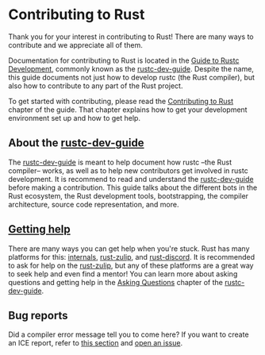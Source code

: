 # Contributing to Rust

Thank you for your interest in contributing to Rust! There are many ways to contribute
and we appreciate all of them.

Documentation for contributing to Rust is located in the [Guide to Rustc Development](https://rustc-dev-guide.rust-lang.org/),
commonly known as the [rustc-dev-guide]. Despite the name, this guide documents
not just how to develop rustc (the Rust compiler), but also how to contribute to any part
of the Rust project.

To get started with contributing, please read the [Contributing to Rust] chapter of the guide.
That chapter explains how to get your development environment set up and how to get help.

## About the [rustc-dev-guide]

The [rustc-dev-guide] is meant to help document how rustc –the Rust compiler– works,
as well as to help new contributors get involved in rustc development. It is recommend
to read and understand the [rustc-dev-guide] before making a contribution. This guide
talks about the different bots in the Rust ecosystem, the Rust development tools,
bootstrapping, the compiler architecture, source code representation, and more.

## [Getting help](https://rustc-dev-guide.rust-lang.org/getting-started.html#asking-questions)

There are many ways you can get help when you're stuck. Rust has many platforms for this:
[internals], [rust-zulip], and [rust-discord]. It is recommended to ask for help on
the [rust-zulip], but any of these platforms are a great way to seek help and even
find a mentor! You can learn more about asking questions and getting help in the
[Asking Questions](https://rustc-dev-guide.rust-lang.org/getting-started.html#asking-questions) chapter of the [rustc-dev-guide].

## Bug reports

Did a compiler error message tell you to come here? If you want to create an ICE report,
refer to [this section][contributing-bug-reports] and [open an issue][issue template].

[Contributing to Rust]: https://rustc-dev-guide.rust-lang.org/contributing.html#contributing-to-rust
[rustc-dev-guide]: https://rustc-dev-guide.rust-lang.org/
[contributing-bug-reports]: https://rustc-dev-guide.rust-lang.org/contributing.html#bug-reports
[issue template]: https://github.com/rust-lang/rust/issues/new/choose
[internals]: https://internals.rust-lang.org
[rust-discord]: http://discord.gg/rust-lang
[rust-zulip]: https://rust-lang.zulipchat.com
